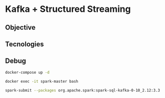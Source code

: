 # Kafka + Structured Streaming

## Objective

## Tecnologies


## Debug

```bash
docker-compose up -d
```

```bash
docker exec -it spark-master bash
```
```bash
spark-submit --packages org.apache.spark:spark-sql-kafka-0-10_2.12:3.3.0 /app/consumer/consumer.py
```